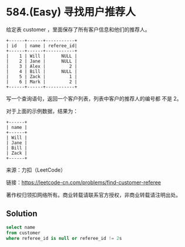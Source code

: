 # 584.(Easy) 寻找用户推荐人

给定表 customer ，里面保存了所有客户信息和他们的推荐人。
```
+------+------+-----------+
| id   | name | referee_id|
+------+------+-----------+
|    1 | Will |      NULL |
|    2 | Jane |      NULL |
|    3 | Alex |         2 |
|    4 | Bill |      NULL |
|    5 | Zack |         1 |
|    6 | Mark |         2 |
+------+------+-----------+
```
写一个查询语句，返回一个客户列表，列表中客户的推荐人的编号都 不是 2。

对于上面的示例数据，结果为：
```
+------+
| name |
+------+
| Will |
| Jane |
| Bill |
| Zack |
+------+
```

来源：力扣（LeetCode）

链接：https://leetcode-cn.com/problems/find-customer-referee 

著作权归领扣网络所有。商业转载请联系官方授权，非商业转载请注明出处。



## Solution 



```sql
select name
from customer
where referee_id is null or referee_id != 2s
```
    